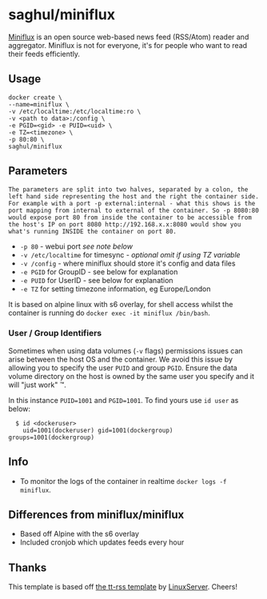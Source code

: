 # saghul/miniflux
[Miniflux](https://miniflux.net/) is an open source web-based news feed (RSS/Atom) reader and aggregator.
Miniflux is not for everyone, it's for people who want to read their feeds efficiently.

## Usage

```
docker create \
--name=miniflux \
-v /etc/localtime:/etc/localtime:ro \
-v <path to data>:/config \
-e PGID=<gid> -e PUID=<uid> \
-e TZ=<timezone> \
-p 80:80 \
saghul/miniflux
```

## Parameters

`The parameters are split into two halves, separated by a colon, the left hand side representing the host and the right the container side.
For example with a port -p external:internal - what this shows is the port mapping from internal to external of the container.
So -p 8080:80 would expose port 80 from inside the container to be accessible from the host's IP on port 8080
http://192.168.x.x:8080 would show you what's running INSIDE the container on port 80.`


* `-p 80` - webui port *see note below*
* `-v /etc/localtime` for timesync - *optional* *omit if using TZ variable*
* `-v /config` - where miniflux should store it's config and data files
* `-e PGID` for GroupID - see below for explanation
* `-e PUID` for UserID - see below for explanation
* `-e TZ` for setting timezone information, eg Europe/London

It is based on alpine linux with s6 overlay, for shell access whilst the container is running do `docker exec -it miniflux /bin/bash`.

### User / Group Identifiers

Sometimes when using data volumes (`-v` flags) permissions issues can arise between the host OS and the container. We avoid this issue by allowing you to
specify the user `PUID` and group `PGID`. Ensure the data volume directory on the host is owned by the same user you specify and it will "just work" ™.

In this instance `PUID=1001` and `PGID=1001`. To find yours use `id user` as below:

```
  $ id <dockeruser>
    uid=1001(dockeruser) gid=1001(dockergroup) groups=1001(dockergroup)
```

## Info

* To monitor the logs of the container in realtime `docker logs -f miniflux`.

## Differences from miniflux/miniflux

* Based off Alpine with the s6 overlay
* Included cronjob which updates feeds every hour

## Thanks

This template is based off [the tt-rss template](https://github.com/linuxserver/docker-tt-rss) by [LinuxServer](https://www.linuxserver.io/). Cheers!

